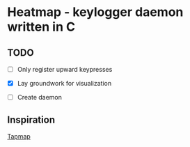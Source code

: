 # Heatmap - keylogger daemon written in C


## TODO
- [ ] Only register upward keypresses
- [x] Lay groundwork for visualization
- [ ] Create daemon


## Inspiration
[Tapmap](https://github.com/jerbob/tapmap)



